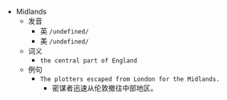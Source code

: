- Midlands
  - 发音
    - 英 `/undefined/`
    - 美 `/undefined/`
  - 词义
    - `the central part of England`
  - 例句
    - `The plotters escaped from London for the Midlands.`
      - 密谋者迅速从伦敦撤往中部地区。

